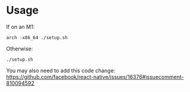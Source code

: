 # Usage

If on an M1:
```
arch -x86_64 ./setup.sh
```

Otherwise:
```
./setup.sh
```

You may also need to add this code change:
https://github.com/facebook/react-native/issues/16376#issuecomment-810094592